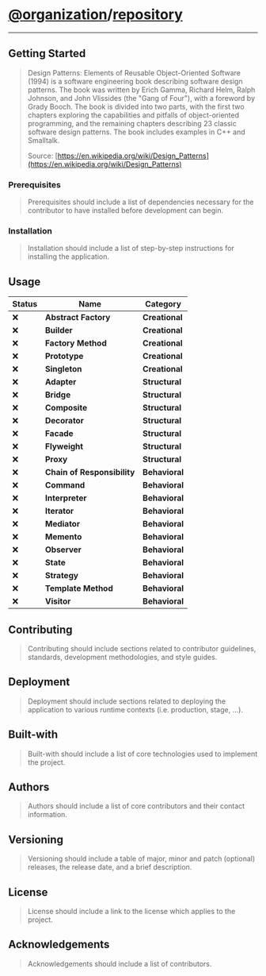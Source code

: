[//]: # (https://gist.github.com/chantzlarge/0241e2a11a4cc49b628332b3520c08af)
# [@organization](https://github.com/organization)/[repository](https://github.com/organization/repository)

---

## Getting Started

> Design Patterns: Elements of Reusable Object-Oriented Software (1994) is a software engineering book describing software design patterns. The book was written by Erich Gamma, Richard Helm, Ralph Johnson, and John Vlissides (the "Gang of Four"), with a foreword by Grady Booch. The book is divided into two parts, with the first two chapters exploring the capabilities and pitfalls of object-oriented programming, and the remaining chapters describing 23 classic software design patterns. The book includes examples in C++ and Smalltalk.
> 
> Source: [https://en.wikipedia.org/wiki/Design_Patterns](https://en.wikipedia.org/wiki/Design_Patterns)

### Prerequisites

> Prerequisites should include a list of dependencies necessary for the contributor to have installed before development can begin.

### Installation

> Installation should include a list of step-by-step instructions for installing the application.

## Usage

| Status | Name | Category | 
| --- | --- | --- |
| ❌ | __Abstract Factory__ | __Creational__ |
| ❌ | __Builder__ | __Creational__ |
| ❌ | __Factory Method__ | __Creational__ |
| ❌ | __Prototype__ | __Creational__ |
| ❌ | __Singleton__ | __Creational__ |
| ❌ | __Adapter__ | __Structural__ |
| ❌ | __Bridge__ | __Structural__ |
| ❌ | __Composite__ | __Structural__ |
| ❌ | __Decorator__ | __Structural__ |
| ❌ | __Facade__ | __Structural__ |
| ❌ | __Flyweight__ | __Structural__ |
| ❌ | __Proxy__ | __Structural__ |
| ❌ | __Chain of Responsibility__ | __Behavioral__ |
| ❌ | __Command__ | __Behavioral__ |
| ❌ | __Interpreter__ | __Behavioral__ |
| ❌ | __Iterator__ | __Behavioral__ |
| ❌ | __Mediator__ | __Behavioral__ |
| ❌ | __Memento__ | __Behavioral__ |
| ❌ | __Observer__ | __Behavioral__ |
| ❌ | __State__ | __Behavioral__ |
| ❌ | __Strategy__ | __Behavioral__ |
| ❌ | __Template Method__ | __Behavioral__ |
| ❌ | __Visitor__ | __Behavioral__ |

## Contributing

> Contributing should include sections related to contributor guidelines, standards, development methodologies, and style guides.

## Deployment

> Deployment should include sections related to deploying the application to various runtime contexts (i.e. production, stage, …).

## Built-with

> Built-with should include a list of core technologies used to implement the project.

## Authors

> Authors should include a list of core contributors and their contact information.

## Versioning

> Versioning should include a table of major, minor and patch (optional) releases, the release date, and a brief description.

## License

> License should include a link to the license which applies to the project.

## Acknowledgements

> Acknowledgements should include a list of contributors.